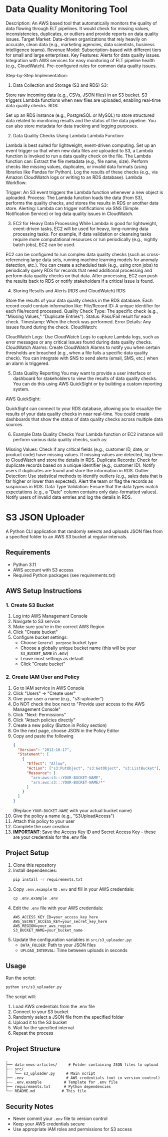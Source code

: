 # Data Quality Monitoring Tool
Description: An AWS based tool that automatically monitors the quality of data flowing through ELT pipelines. It would check for missing values, inconsistencies, duplicates, or outliers and provide reports on data quality issues.
Target Market: Data-driven organizations that rely heavily on accurate, clean data (e.g., marketing agencies, data scientists, business intelligence teams).
Revenue Model: Subscription-based with different tiers for small and large enterprises.
Key Features:
Alerts for data quality issues.
Integration with AWS services for easy monitoring of ELT pipeline health (e.g., CloudWatch).
Pre-configured rules for common data quality issues.



Step-by-Step Implementation:
1. Data Collection and Storage (S3 and RDS)
S3:

Store raw incoming data (e.g., CSVs, JSON files) in an S3 bucket.
S3 triggers Lambda functions when new files are uploaded, enabling real-time data quality checks.
RDS:

Set up an RDS instance (e.g., PostgreSQL or MySQL) to store structured data related to monitoring results and the status of the data pipeline.
You can also store metadata for data tracking and logging purposes.

2. Data Quality Checks Using Lambda
Lambda Function:

Lambda is best suited for lightweight, event-driven computing. Set up an event trigger so that when new data files are uploaded to S3, a Lambda function is invoked to run a data quality check on the file.
The Lambda function can:
Extract the file metadata (e.g., file name, size).
Perform checks like missing values, duplicates, or invalid data formats (using libraries like Pandas for Python).
Log the results of these checks (e.g., via Amazon CloudWatch logs or writing to an RDS database).
Lambda Workflow:

Trigger: An S3 event triggers the Lambda function whenever a new object is uploaded.
Process: The Lambda function loads the data (from S3), performs the quality checks, and stores the results in RDS or another data store.
Alerting: Lambda can trigger notifications via SNS (Simple Notification Service) or log data quality issues in CloudWatch.

3. EC2 for Heavy Data Processing
While Lambda is good for lightweight, event-driven tasks, EC2 will be used for heavy, long-running data processing tasks. For example, if data validation or cleansing tasks require more computational resources or run periodically (e.g., nightly batch jobs), EC2 can be used.

EC2 can be configured to run complex data quality checks (such as cross-referencing large data sets, running machine learning models for anomaly detection, etc.).
You can create a scheduled task (e.g., using cron jobs) to periodically query RDS for records that need additional processing and perform data quality checks on that data.
After processing, EC2 can push the results back to RDS or notify stakeholders if a critical issue is found.

4. Storing Results and Alerts (RDS and CloudWatch)
RDS:

Store the results of your data quality checks in the RDS database. Each record could contain information like:
File/Record ID: A unique identifier for each file/record processed.
Quality Check Type: The specific check (e.g., "Missing Values," "Duplicate Entries").
Status: Pass/Fail result for each check.
Timestamp: When the check was performed.
Error Details: Any issues found during the check.
CloudWatch:

CloudWatch Logs: Use CloudWatch Logs to capture Lambda logs, such as error messages or any critical issues found during data quality checks.
CloudWatch Alarms: Create CloudWatch Alarms to notify you when certain thresholds are breached (e.g., when a file fails a specific data quality check).
You can integrate with SNS to send alerts (email, SMS, etc.) when an alarm is triggered.

5. Data Quality Reporting
You may want to provide a user interface or dashboard for stakeholders to view the results of data quality checks. You can do this using AWS QuickSight or by building a custom reporting system.

AWS QuickSight:

QuickSight can connect to your RDS database, allowing you to visualize the results of your data quality checks in near real-time. You could create dashboards that show the status of data quality checks across multiple data sources.


6. Example Data Quality Checks
Your Lambda function or EC2 instance will perform various data quality checks, such as:

Missing Values:
Check if any critical fields (e.g., customer ID, date, or product code) have missing values.
If missing values are detected, log them to CloudWatch and store the details in RDS.
Duplicate Records:
Check for duplicate records based on a unique identifier (e.g., customer ID).
Notify users if duplicates are found and store the information in RDS.
Outlier Detection:
Use statistical methods to identify outliers (e.g., sales data that is far higher or lower than expected).
Alert the team or flag the records as suspicious in RDS.
Data Type Validation:
Ensure that the data types match expectations (e.g., a "Date" column contains only date-formatted values).
Notify users of invalid data entries and log the details in RDS.



# S3 JSON Uploader

A Python CLI application that randomly selects and uploads JSON files from a specified folder to an AWS S3 bucket at regular intervals.

## Requirements

- Python 3.11
- AWS account with S3 access
- Required Python packages (see requirements.txt)

## AWS Setup Instructions

### 1. Create S3 Bucket

1. Log into AWS Management Console
2. Navigate to S3 service
3. Make sure you're in the correct AWS Region
4. Click "Create bucket"
5. Configure bucket settings:
   - Choose `General purpose` bucket type
   - Choose a globally unique bucket name (this will be your `S3_BUCKET_NAME` in .env)
   - Leave most settings as default
   - Click "Create bucket"

### 2. Create IAM User and Policy

1. Go to IAM service in AWS Console
2. Click "Users" → "Create user"
3. Give your user a name (e.g., "s3-uploader")
4. Do NOT check the box next to "Provide user access to the AWS Management Console"
5. Click "Next: Permissions"
6. Click "Attach policies directly"
7. Create a new policy (Button in Policy section)
8. On the next page, choose JSON in the Policy Editor
9. Copy and paste the following
   ```json
   {
     "Version": "2012-10-17",
     "Statement": [
       {
         "Effect": "Allow",
         "Action": ["s3:PutObject", "s3:GetObject", "s3:ListBucket"],
         "Resource": [
           "arn:aws:s3:::YOUR-BUCKET-NAME",
           "arn:aws:s3:::YOUR-BUCKET-NAME/*"
         ]
       }
     ]
   }
   ```
   (Replace `YOUR-BUCKET-NAME` with your actual bucket name)
10. Give the policy a name (e.g., "S3UploadAccess")
11. Attach this policy to your user
12. Complete the user creation
13. **IMPORTANT**: Save the Access Key ID and Secret Access Key - these are your credentials for the .env file

## Project Setup

1. Clone this repository
2. Install dependencies:
   ```bash
   pip install -r requirements.txt
   ```
3. Copy `.env.example` to `.env` and fill in your AWS credentials:
   ```bash
   cp .env.example .env
   ```
4. Edit the `.env` file with your AWS credentials:
   ```
   AWS_ACCESS_KEY_ID=your_access_key_here
   AWS_SECRET_ACCESS_KEY=your_secret_key_here
   AWS_REGION=your_aws_region
   S3_BUCKET_NAME=your_bucket_name
   ```
5. Update the configuration variables in `src/s3_uploader.py`:
   - `DATA_FOLDER`: Path to your JSON files
   - `UPLOAD_INTERVAL`: Time between uploads in seconds

## Usage

Run the script:

```bash
python src/s3_uploader.py
```

The script will:

1. Load AWS credentials from the .env file
2. Connect to your S3 bucket
3. Randomly select a JSON file from the specified folder
4. Upload it to the S3 bucket
5. Wait for the specified interval
6. Repeat the process

## Project Structure

```
.
├── data-news-articles/     # Folder containing JSON files to upload
├── src/
│   └── s3_uploader.py     # Main script
├── .env                   # AWS credentials (not in version control)
├── .env.example          # Template for .env file
├── requirements.txt      # Python dependencies
└── README.md            # This file
```

## Security Notes

- Never commit your `.env` file to version control
- Keep your AWS credentials secure
- Use appropriate IAM roles and permissions for S3 access
